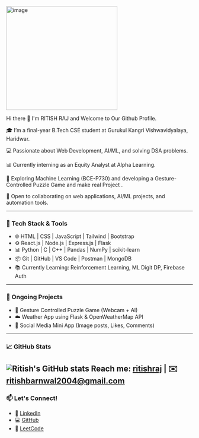 <img width="300" height="280" alt="image" src="https://github.com/user-attachments/assets/fa83dba5-e8b5-4408-9750-903197cb5397" />

Hi there 👋 I'm RITISH RAJ and Welcome to Our Github Profile.

🎓 I’m a final-year B.Tech CSE student at Gurukul Kangri Vishwavidyalaya, Haridwar.

💻 Passionate about Web Development, AI/ML, and solving DSA problems.

📊 Currently interning as an Equity Analyst at Alpha Learning.

🧠 Exploring Machine Learning (BCE-P730) and developing a Gesture-Controlled Puzzle Game and make real Project .

🚀 Open to collaborating on web applications, AI/ML projects, and automation tools.

---

### 🔧 Tech Stack & Tools
- 🌐 HTML | CSS | JavaScript | Tailwind | Bootstrap
- ⚙️ React.js | Node.js | Express.js | Flask
- 📊 Python | C | C++ | Pandas | NumPy | scikit-learn
- 📦 Git | GitHub | VS Code | Postman | MongoDB
- 📚 Currently Learning: Reinforcement Learning, ML Digit DP, Firebase Auth

---

### 📌 Ongoing Projects
- 🧩 Gesture Controlled Puzzle Game (Webcam + AI)
- ☁️ Weather App using Flask & OpenWeatherMap API
- 📱 Social Media Mini App (Image posts, Likes, Comments)

---

### 📈 GitHub Stats
![Ritish's GitHub stats](https://github-readme-stats.vercel.app/api?username=ritishraj&show_icons=true&theme=radical&hide_border=true)
Reach me: [ritishraj](https://www.linkedin.com/in/ritish-raj-425998268/) | ✉️ ritishbarnwal2004@gmail.com  
---

### 📫 Let's Connect!
- 🔗 [LinkedIn](https://www.linkedin.com/in/ritish-raj-425998268/)
- 💻 [GitHub](https://github.com/ritishraj)
- 🧠 [LeetCode](https://leetcode.com/u/ritishraj/)
